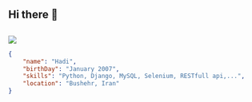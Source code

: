 ## Hi there 👋
##
<img src="https://github-readme-stats.vercel.app/api?username=hadiagha07&show_icons=true&theme=radical" />


```json
{
    "name": "Hadi",
    "birthDay": "January 2007",
    "skills": "Python, Django, MySQL, Selenium, RESTfull api,...",
    "location": "Bushehr, Iran"
}



